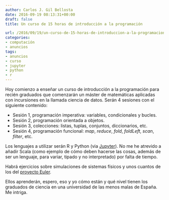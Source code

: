 ```yaml
---
author: Carlos J. Gil Bellosta
date: 2016-09-19 08:13:31+00:00
draft: false
title: Un curso de 15 horas de introducción a la programación

url: /2016/09/19/un-curso-de-15-horas-de-introduccion-a-la-programacion/
categories:
- computación
- anuncios
tags:
- anuncios
- curso
- jupyter
- python
- r
---
```


Hoy comienzo a enseñar un curso de introducción a la programación para recién graduados que comenzarán un máster de matemáticas aplicadas con incursiones en la llamada ciencia de datos. Serán 4 sesiones con el siguiente contenido:

* Sesión 1, programación imperativa: variables, condicionales y bucles.
* Sesión 2, programación orientada a objetos.
* Sesión 3, colecciones: listas, tuplas, conjuntos, diccionarios, etc.
* Sesión 4, programación funcional: _map_, _reduce_, _fold_, _foldLeft_, _scan_, _filter_, etc.

Los lenguajes a utilizar serán R y Python (via [Jupyter](http://jupyter.org/)). No me he atrevido a añadir Scala (como ejemplo de cómo deben hacerse las cosas, además de ser un lenguaje, para variar, tipado y no interpretado) por falta de tiempo.

Habrá ejercicios sobre simulaciones de sistemas físicos y unos cuantos de los del [proyecto Euler](https://projecteuler.net/archives).

Ellos aprenderán, espero, eso y yo cómo están y qué nivel tienen los graduados de ciencia en una universidad de las menos malas de España. Me intriga.
